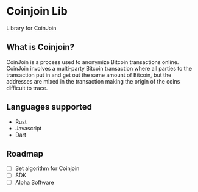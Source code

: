 # Coinjoin Lib

Library for CoinJoin

## What is Coinjoin?

CoinJoin is a process used to anonymize Bitcoin transactions online. CoinJoin involves a multi-party Bitcoin transaction where all parties to the transaction put in and get out the same amount of Bitcoin, but the addresses are mixed in the transaction making the origin of the coins difficult to trace.

## Languages supported

- Rust
- Javascript
- Dart


## Roadmap

- [ ] Set algorithm for Coinjoin
- [ ] SDK
- [ ] Alpha Software
